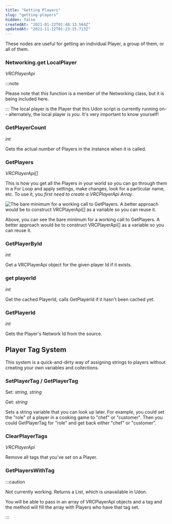 ```yaml
---
title: "Getting Players"
slug: "getting-players"
hidden: false
createdAt: "2021-01-22T01:48:13.564Z"
updatedAt: "2021-11-12T01:23:15.713Z"
---
```

These nodes are useful for getting an individual Player, a group of them, or all of them.

### Networking.get LocalPlayer
*VRCPlayerApi*

:::note

Please note that this function is a member of the Networking class, but it is being included here.

:::
The local player is the Player that this Udon script is currently running on-- alternately, the local player is *you*. It's very important to know yourself!

### GetPlayerCount
*int*

Gets the actual number of Players in the instance when it is called.

### GetPlayers
*VRCPlayerApi[]*

This is how you get all the Players in your world so you can go through them in a For Loop and apply settings, make changes, look for a particular name, etc. To use it, you *first need to create a VRCPlayerApi Array*.

![The bare minimum for a working call to GetPlayers. A better approach would be to construct VRCPlayerApi[] as a variable so you can reuse it.](/img/worlds/graphgetplayers.png)

Above, you can see the bare minimum for a working call to GetPlayers. A better approach would be to construct VRCPlayerApi\[\] as a variable so you can reuse it.

### GetPlayerById
*int*

Get a VRCPlayerApi object for the given player Id if it exists.

### get playerId
*int*

Get the cached PlayerId, calls GetPlayerId if it hasn't been cached yet.

### GetPlayerId
*int*

Gets the Player's Network Id from the source.

## Player Tag System
This system is a quick-and-dirty way of assigning strings to players without creating your own variables and collections.

### SetPlayerTag / GetPlayerTag
Set: *string, string*

Get: *string*

Sets a string variable that you can look up later. For example, you could set the "role" of a player in a cooking game to "chef" or "customer". Then you could GetPlayerTag for "role" and get back either "chef" or "customer".

### ClearPlayerTags
*VRCPlayerApi*

Remove all tags that you've set on a Player.

### GetPlayersWithTag

:::caution

Not currently working. Returns a List, which is unavailable in Udon.

You will be able to pass in an array of VRCPlayerApi objects and a tag and the method will fill the array with Players who have that tag set.

:::